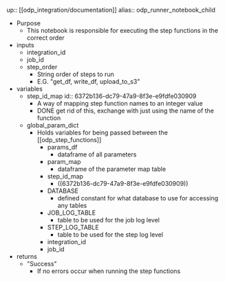 up:: [[odp_integration/documentation]]
alias:: odp_runner_notebook_child

- Purpose
	- This notebook is responsible for executing the step functions in the correct order
- inputs
	- integration_id
	- job_id
	- step_order
		- String order of steps to run
		- E.G. "get_df, write_df, upload_to_s3"
- variables
	- step_id_map
	  id:: 6372b136-dc79-47a9-8f3e-e9fdfe030909
		- A way of mapping step function names to an integer value
		- DONE get rid of this, exchange with just using the name of the function
	- global_param_dict
		- Holds variables for being passed between the [[odp_step_functions]]
			- params_df
				- dataframe of all parameters
			- param_map
				- dataframe of the parameter map table
			- step_id_map
				- ((6372b136-dc79-47a9-8f3e-e9fdfe030909))
			- DATABASE
				- defined constant for what database to use for accessing any tables
			- JOB_LOG_TABLE
				- table to be used for the job log level
			- STEP_LOG_TABLE
				- table to be used for the step log level
			- integration_id
			- job_id
- returns
	- "Success"
		- If no errors occur when running the step functions